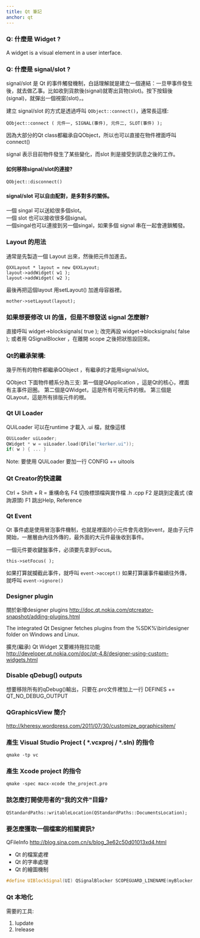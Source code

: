 ```yaml
---
title: Qt 筆記
anchor: qt
---
```



### Q: 什麼是 Widget ?
A widget is a visual element in a user interface.

### Q: 什麼是 signal/slot ?

signal/slot 是 Qt 的事件觸發機制，白話理解就是建立一個連結：一旦甲事件發生後，就去做乙事。比如收到貨款後(signal)就寄出貨物(slot)。按下按鈕後(signal)，就彈出一個視窗(slot)，。

建立 signal/slot 的方式是透過呼叫 `QObject::connect()`，通常長這樣:

    QObject::connect ( 元件一, SIGNAL(事件), 元件二, SLOT(事件) );

因為大部分的Qt class都繼承自QObject，所以也可以直接在物件裡面呼叫connect()

signal 表示目前物件發生了某些變化，而slot 則是接受到訊息之後的工作。


#### 如何移除signal/slot的連接?

    QObject::disconnect()


#### signal/slot 可以自由配對，是多對多的關係。

一個 singal 可以送給很多個slot。<br>
一個 slot 也可以接收很多個signal。<br>
一個singal也可以連接到另一個singal，如果多個 signal 串在一起會連鎖觸發。


### Layout 的用法

通常是先製造一個 Layout 出來，然後把元件加進去。

```
QXXLayout * layout = new QXXLayout;
layout->addWidget( w1 );
layout->addWidget( w2 );
```

最後再把這個layout 用setLayout() 加進母容器裡。

    mother->setLayout(layout);

### 如果想要修改 UI 的值，但是不想發送 signal 怎麼辦?

直接呼叫 widget->blocksignals( true ); 改完再設 widget->blocksignals( false );
或者用 QSignalBlocker ，在離開 scope 之後把狀態設回來。


###  Qt的繼承架構:

幾乎所有的物件都繼承QObject ，有繼承的才能用signal/slot。

QObject 下面物件體系分為三支: 
第一個是QApplication ，這是Qt的核心，裡面有主事件迴圈。
第二個是QWidget，這是所有可視元件的根。
第三個是QLayout，這是所有排版元件的根。

### Qt UI Loader

QUiLoader 可以在runtime 才載入 .ui 檔，就像這樣

```cpp
QUiLoader uiLoader;
QWidget * w = uiLoader.load(QFile("kerker.ui"));
if( w ) { ... }
```

Note: 要使用 QUiLoader 要加一行 CONFIG += uitools

### Qt Creator的快速鍵

Ctrl + Shift + R = 重構命名
F4 切換標頭檔與實作檔 .h .cpp 
F2 是跳到定義式 (查詢源頭)
F1 跳出Help, Reference

### Qt Event

Qt 事件處是使用冒泡事件機制，也就是裡面的小元件會先收到event，是由子元件開始，一層層由內往外傳的，最外面的大元件最後收到事件。

一個元件要收鍵盤事件，必須要先拿到Focus。

    this->setFocus( );

如果打算就攔截此事件，就呼叫 `event->accept()`
如果打算讓事件繼續往外傳，就呼叫 `event->ignore()`

### Designer plugin 

關於新增designer plugins
http://doc.qt.nokia.com/qtcreator-snapshot/adding-plugins.html

The integrated Qt Designer  fetches plugins from the %SDK%\bin\designer folder on Windows and Linux.

擴充(繼承) Qt Widget 又要維持拖拉功能
http://developer.qt.nokia.com/doc/qt-4.8/designer-using-custom-widgets.html

### Disable qDebug() outputs

想要移除所有的qDebug()輸出，只要在.pro文件裡加上一行
DEFINES += QT_NO_DEBUG_OUTPUT

### QGraphicsView 簡介

http://kheresy.wordpress.com/2011/07/30/customize_qgraphicsitem/


### 產生 Visual Studio Project ( *.vcxproj / *.sln) 的指令

    qmake -tp vc

### 產生 Xcode project 的指令

    qmake -spec macx-xcode the_project.pro

### 該怎麼打開使用者的"我的文件"目錄?

    QStandardPaths::writableLocation(QStandardPaths::DocumentsLocation);

### 要怎麼獲取一個檔案的相關資訊?

QFileInfo
http://blog.sina.com.cn/s/blog_3e62c50d01013xd4.html

- Qt 的檔案處裡
- Qt 的字串處理
- Qt 的繪圖機制

```cpp
#define UIBlockSignal(UI) QSignalBlocker SCOPEGUARD_LINENAME(myBlocker, __LINE__)  ((UI));
```

### Qt 本地化

需要的工具:

1. lupdate
2. lrelease
